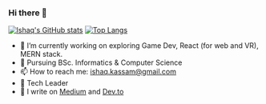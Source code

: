 ### Hi there 👋

[![Ishaq's GitHub stats](https://github-readme-stats.vercel.app/api?username=IshaqKassam&theme=radical&show_icons=true)](https://github.com/anuraghazra/github-readme-stats)  [![Top Langs](https://github-readme-stats.vercel.app/api/top-langs/?username=IshaqKassam&theme=radical&show_icons=true)](https://github.com/anuraghazra/github-readme-stats)


- 🔭 I’m currently working on exploring Game Dev, React (for web and VR), MERN stack.
- 🌱 Pursuing BSc. Informatics & Computer Science
- 📫 How to reach me: ishaq.kassam@gmail.com
- 🤠 Tech Leader
- 📖 I write on [Medium](https://medium.com/@ishaq.kassam) and [Dev.to](https://dev.to/ishaqkassam) 
